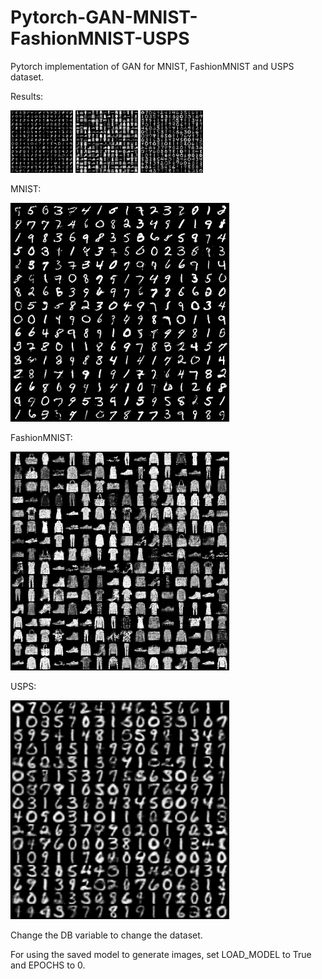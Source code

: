 # Pytorch-GAN-MNIST-FashionMNIST-USPS
Pytorch implementation of GAN for MNIST, FashionMNIST and USPS dataset.

Results:
<p float="left">
  <img src="/results/MNIST.png" width="100" />
  <img src="/results/FashionMNIST.png" width="100" /> 
  <img src="/results/USPS.png" width="100" />
</p>
MNIST:
<p align="left">
  <img src="/results/MNIST.png" width="350" title="hover text">
</p>
FashionMNIST:
<p align="left">
  <img src="/results/FashionMNIST.png" width="350" title="hover text">
</p>
USPS:
<p align="left">
  <img src="/results/USPS.png" width="350" title="hover text">
</p>

Change the DB variable to change the dataset.

For using the saved model to generate images, set LOAD_MODEL to True and EPOCHS to 0.
